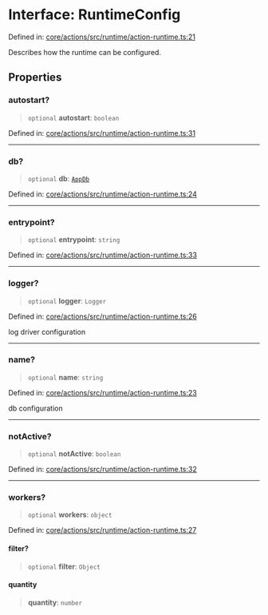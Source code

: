 # Interface: RuntimeConfig

Defined in: [core/actions/src/runtime/action-runtime.ts:21](https://github.com/LaWebcapsule/orbits/blob/66ea15e0068e5833cb03c092623a7262269820a0/core/actions/src/runtime/action-runtime.ts#L21)

Describes how the runtime can be configured.

## Properties

### autostart?

> `optional` **autostart**: `boolean`

Defined in: [core/actions/src/runtime/action-runtime.ts:31](https://github.com/LaWebcapsule/orbits/blob/66ea15e0068e5833cb03c092623a7262269820a0/core/actions/src/runtime/action-runtime.ts#L31)

***

### db?

> `optional` **db**: [`AppDb`](AppDb.md)

Defined in: [core/actions/src/runtime/action-runtime.ts:24](https://github.com/LaWebcapsule/orbits/blob/66ea15e0068e5833cb03c092623a7262269820a0/core/actions/src/runtime/action-runtime.ts#L24)

***

### entrypoint?

> `optional` **entrypoint**: `string`

Defined in: [core/actions/src/runtime/action-runtime.ts:33](https://github.com/LaWebcapsule/orbits/blob/66ea15e0068e5833cb03c092623a7262269820a0/core/actions/src/runtime/action-runtime.ts#L33)

***

### logger?

> `optional` **logger**: `Logger`

Defined in: [core/actions/src/runtime/action-runtime.ts:26](https://github.com/LaWebcapsule/orbits/blob/66ea15e0068e5833cb03c092623a7262269820a0/core/actions/src/runtime/action-runtime.ts#L26)

log driver configuration

***

### name?

> `optional` **name**: `string`

Defined in: [core/actions/src/runtime/action-runtime.ts:23](https://github.com/LaWebcapsule/orbits/blob/66ea15e0068e5833cb03c092623a7262269820a0/core/actions/src/runtime/action-runtime.ts#L23)

db configuration

***

### notActive?

> `optional` **notActive**: `boolean`

Defined in: [core/actions/src/runtime/action-runtime.ts:32](https://github.com/LaWebcapsule/orbits/blob/66ea15e0068e5833cb03c092623a7262269820a0/core/actions/src/runtime/action-runtime.ts#L32)

***

### workers?

> `optional` **workers**: `object`

Defined in: [core/actions/src/runtime/action-runtime.ts:27](https://github.com/LaWebcapsule/orbits/blob/66ea15e0068e5833cb03c092623a7262269820a0/core/actions/src/runtime/action-runtime.ts#L27)

#### filter?

> `optional` **filter**: `Object`

#### quantity

> **quantity**: `number`
